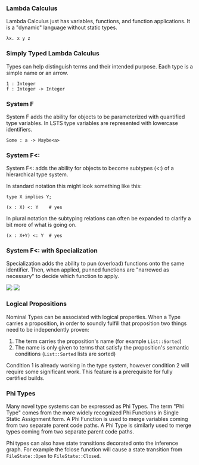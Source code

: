 <link rel="stylesheet" type="text/css" href="styles.css">
<script type="text/javascript" id="MathJax-script" async src="https://cdn.jsdelivr.net/npm/mathjax@3/es5/tex-mml-chtml.js"></script>

### Lambda Calculus

Lambda Calculus just has variables, functions, and function applications.
It is a "dynamic" language without static types.

```
λx. x y z
```

### Simply Typed Lambda Calculus

Types can help distinguish terms and their intended purpose.
Each type is a simple name or an arrow.

```
1 : Integer
f : Integer -> Integer
```

### System F

System F adds the ability for objects to be parameterized with quantified type variables.
In LSTS type variables are represented with lowercase identifiers.

```
Some : a -> Maybe<a>
```

### System F<:

System F<: adds the ability for objects to become subtypes (<:) of a hierarchical type system.

In standard notation this might look something like this:

```
type X implies Y;

(x : X) <: Y    # yes
```

In plural notation the subtyping relations can often be expanded to clarify a bit more of what is going on.

```
(x : X+Y) <: Y  # yes
```

### System F<: with Specialization

Specialization adds the ability to pun (overload) functions onto the same identifier.
Then, when applied, punned functions are "narrowed as necessary" to decide which function to apply.

<img src="https://github.com/andrew-johnson-4/lsts-language-reference/blob/main/abstraction.png?raw=true">

<img src="https://github.com/andrew-johnson-4/lsts-language-reference/blob/main/application.png?raw=true">

### Logical Propositions

Nominal Types can be associated with logical properties.
When a Type carries a proposition, in order to soundly fulfill that proposition two things need to be independently proven:
1. The term carries the proposition's name (for example `List::Sorted`)
2. The name is only given to terms that satisfy the proposition's semantic conditions (`List::Sorted` lists are sorted)

Condition 1 is already working in the type system, however condition 2 will require some significant work.
This feature is a prerequisite for fully certified builds.

### Phi Types

Many novel type systems can be expressed as Phi Types.
The term "Phi Type" comes from the more widely recognized Phi Functions in Single Static Assignment form.
A Phi Function is used to merge variables coming from two separate parent code paths.
A Phi Type is similarly used to merge types coming from two separate parent code paths.

Phi types can also have state transitions decorated onto the inference graph.
For example the fclose function will cause a state transition from `FileState::Open` to `FileState::Closed`.
